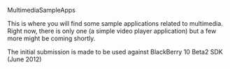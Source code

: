 
MultimediaSampleApps

 
This is where you will find some sample applications related to multimedia. Right now, there is only one (a simple video player application) but a few more might be coming shortly.

The initial submission is made to be used against BlackBerry 10 Beta2 SDK (June 2012)
